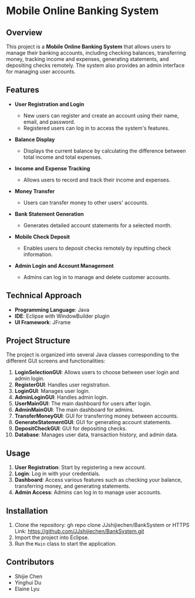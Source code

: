 # Mobile Online Banking System

## Overview
This project is a **Mobile Online Banking System** that allows users to manage their banking accounts, including checking balances, transferring money, tracking income and expenses, generating statements, and depositing checks remotely. The system also provides an admin interface for managing user accounts.

## Features
- **User Registration and Login**
  - New users can register and create an account using their name, email, and password.
  - Registered users can log in to access the system's features.
  
- **Balance Display**
  - Displays the current balance by calculating the difference between total income and total expenses.
  
- **Income and Expense Tracking**
  - Allows users to record and track their income and expenses.
  
- **Money Transfer**
  - Users can transfer money to other users' accounts.
  
- **Bank Statement Generation**
  - Generates detailed account statements for a selected month.
  
- **Mobile Check Deposit**
  - Enables users to deposit checks remotely by inputting check information.
  
- **Admin Login and Account Management**
  - Admins can log in to manage and delete customer accounts.

## Technical Approach
- **Programming Language**: Java
- **IDE**: Eclipse with WindowBuilder plugin
- **UI Framework**: JFrame

## Project Structure
The project is organized into several Java classes corresponding to the different GUI screens and functionalities:

1. **LoginSelectionGUI**: Allows users to choose between user login and admin login.
2. **RegisterGUI**: Handles user registration.
3. **LoginGUI**: Manages user login.
4. **AdminLoginGUI**: Handles admin login.
5. **UserMainGUI**: The main dashboard for users after login.
6. **AdminMainGUI**: The main dashboard for admins.
7. **TransferMoneyGUI**: GUI for transferring money between accounts.
8. **GenerateStatementGUI**: GUI for generating account statements.
9. **DepositCheckGUI**: GUI for depositing checks.
10. **Database**: Manages user data, transaction history, and admin data.

## Usage
1. **User Registration**: Start by registering a new account.
2. **Login**: Log in with your credentials.
3. **Dashboard**: Access various features such as checking your balance, transferring money, and generating statements.
4. **Admin Access**: Admins can log in to manage user accounts.

## Installation
1. Clone the repository: gh repo clone JJshijiechen/BankSystem
   or HTTPS Link: https://github.com/JJshijiechen/BankSystem.git
2. Import the project into Eclipse.
3. Run the `Main` class to start the application.

## Contributors
- Shijie Chen
- Yinghui Du
- Elaine Lyu

